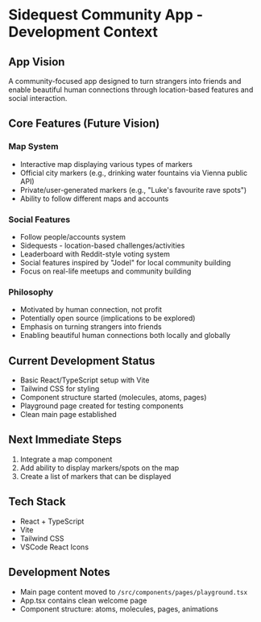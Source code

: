 # Sidequest Community App - Development Context

## App Vision
A community-focused app designed to turn strangers into friends and enable beautiful human connections through location-based features and social interaction.

## Core Features (Future Vision)

### Map System
- Interactive map displaying various types of markers
- Official city markers (e.g., drinking water fountains via Vienna public API)
- Private/user-generated markers (e.g., "Luke's favourite rave spots")
- Ability to follow different maps and accounts

### Social Features  
- Follow people/accounts system
- Sidequests - location-based challenges/activities
- Leaderboard with Reddit-style voting system
- Social features inspired by "Jodel" for local community building
- Focus on real-life meetups and community building

### Philosophy
- Motivated by human connection, not profit
- Potentially open source (implications to be explored)
- Emphasis on turning strangers into friends
- Enabling beautiful human connections both locally and globally

## Current Development Status
- Basic React/TypeScript setup with Vite
- Tailwind CSS for styling
- Component structure started (molecules, atoms, pages)
- Playground page created for testing components
- Clean main page established

## Next Immediate Steps
1. Integrate a map component
2. Add ability to display markers/spots on the map
3. Create a list of markers that can be displayed

## Tech Stack
- React + TypeScript
- Vite
- Tailwind CSS
- VSCode React Icons

## Development Notes
- Main page content moved to `/src/components/pages/playground.tsx`
- App.tsx contains clean welcome page
- Component structure: atoms, molecules, pages, animations